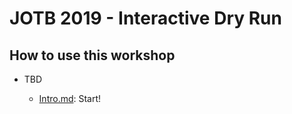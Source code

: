 # JOTB 2019 - Interactive Dry Run
## How to use this workshop

- TBD

  - [Intro.md](Intro.md): Start!

